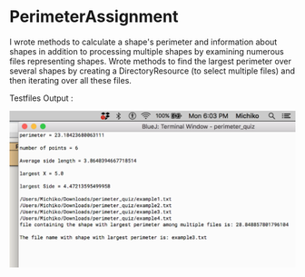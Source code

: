 # PerimeterAssignment

I wrote methods to calculate a shape's perimeter and information about shapes in addition to processing multiple shapes by examining numerous files representing shapes. Wrote methods to find the largest perimeter over several shapes by creating a DirectoryResource (to select multiple files) and then iterating over all these files.  

Testfiles Output :

![Image description](https://github.com/michikofeehan/PerimeterAssignment/blob/master/Perimeter_Assignment_Output.png)
